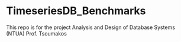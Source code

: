 # TimeseriesDB_Benchmarks
This repo is for the project Analysis and Design of Database Systems (NTUA) Prof. Tsoumakos
